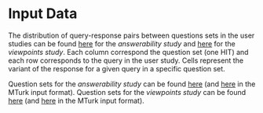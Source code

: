 # Input Data

The distribution of query-response pairs between questions sets in the user studies can be found [here](data/input/answerability_question_sets.csv) for the *answerability study* and [here](data/input/viewpoints_question_sets.csv) for the *viewpoints study*. Each column correspond the question set (one HIT) and each row corresponds to the query in the user study. Cells represent the variant of the response for a given query in a specific question set.

Question sets for the *answerability study* can be found [here](data/user_study_setup/question_sets/answerability) (and [here](data/user_study_setup/question_sets/answerability/mturk_input_format) in the MTurk input format). Question sets for the *viewpoints study* can be found [here](data/user_study_setup/question_sets/viewpoints) (and [here](data/user_study_setup/question_sets/viewpoints/mturk_input_format) in the MTurk input format).